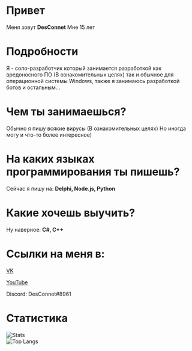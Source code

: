 # Привет
Меня зовут **DesConnet**
Мне 15 лет

# Подробности
Я - соло-разработчик который занимается разработкой как вредоносного ПО (В ознакомительных целях) так и обычное для операционной системы Windows, также я занимаюсь разработкой ботов и остальным... 

# Чем ты занимаешься?
Обычно я пишу всякие вирусы (В ознакомительных целях)
Но иногда могу и что-то более интересное)

# На каких языках программирования ты пишешь?
Сейчас я пишу на: **Delphi, Node.js, Python**

# Какие хочешь выучить?
Ну наверное: **C#, C++**

# Ссылки на меня в:
[VK](https://vk.com/endnet)

[YouTube](https://youtube.com/DesConnet)

Discord: DesConnet#8961

# Статистика

![Stats](https://github-readme-stats.vercel.app/api?username=DS1NC-DesConnet&count_private=true&hide_title=true&theme=github_dark&locale=ru&&hide_border=true)<br>
![Top Langs](https://github-readme-stats.vercel.app/api/top-langs/?username=DS1NC-DesConnet&hide_title=true&theme=github_dark&hide_border=true&layout=compact)
<br>
